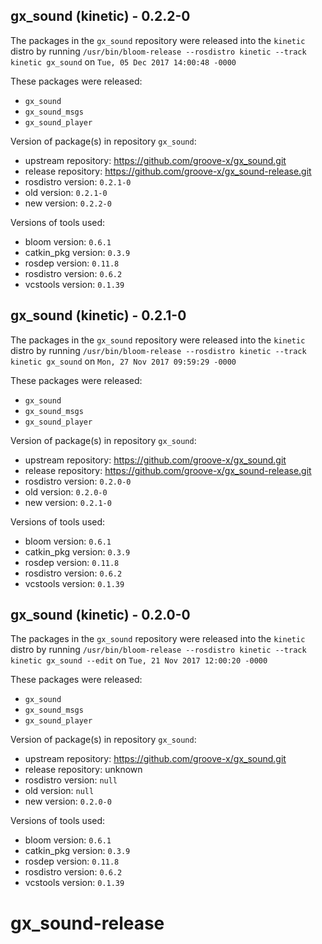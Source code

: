 ## gx_sound (kinetic) - 0.2.2-0

The packages in the `gx_sound` repository were released into the `kinetic` distro by running `/usr/bin/bloom-release --rosdistro kinetic --track kinetic gx_sound` on `Tue, 05 Dec 2017 14:00:48 -0000`

These packages were released:
- `gx_sound`
- `gx_sound_msgs`
- `gx_sound_player`

Version of package(s) in repository `gx_sound`:

- upstream repository: https://github.com/groove-x/gx_sound.git
- release repository: https://github.com/groove-x/gx_sound-release.git
- rosdistro version: `0.2.1-0`
- old version: `0.2.1-0`
- new version: `0.2.2-0`

Versions of tools used:

- bloom version: `0.6.1`
- catkin_pkg version: `0.3.9`
- rosdep version: `0.11.8`
- rosdistro version: `0.6.2`
- vcstools version: `0.1.39`


## gx_sound (kinetic) - 0.2.1-0

The packages in the `gx_sound` repository were released into the `kinetic` distro by running `/usr/bin/bloom-release --rosdistro kinetic --track kinetic gx_sound` on `Mon, 27 Nov 2017 09:59:29 -0000`

These packages were released:
- `gx_sound`
- `gx_sound_msgs`
- `gx_sound_player`

Version of package(s) in repository `gx_sound`:

- upstream repository: https://github.com/groove-x/gx_sound.git
- release repository: https://github.com/groove-x/gx_sound-release.git
- rosdistro version: `0.2.0-0`
- old version: `0.2.0-0`
- new version: `0.2.1-0`

Versions of tools used:

- bloom version: `0.6.1`
- catkin_pkg version: `0.3.9`
- rosdep version: `0.11.8`
- rosdistro version: `0.6.2`
- vcstools version: `0.1.39`


## gx_sound (kinetic) - 0.2.0-0

The packages in the `gx_sound` repository were released into the `kinetic` distro by running `/usr/bin/bloom-release --rosdistro kinetic --track kinetic gx_sound --edit` on `Tue, 21 Nov 2017 12:00:20 -0000`

These packages were released:
- `gx_sound`
- `gx_sound_msgs`
- `gx_sound_player`

Version of package(s) in repository `gx_sound`:

- upstream repository: https://github.com/groove-x/gx_sound.git
- release repository: unknown
- rosdistro version: `null`
- old version: `null`
- new version: `0.2.0-0`

Versions of tools used:

- bloom version: `0.6.1`
- catkin_pkg version: `0.3.9`
- rosdep version: `0.11.8`
- rosdistro version: `0.6.2`
- vcstools version: `0.1.39`


# gx_sound-release